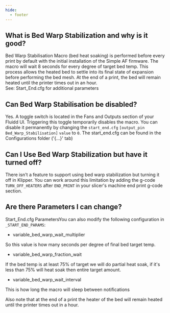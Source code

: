 ```yaml
---
hide:
  - footer
---
```


## What is Bed Warp Stabilization and why is it good?
Bed Warp Stabilisation  Macro (bed heat soaking) is performed before every print by default with the initial installation of the Simple AF firmware. The macro will wait 8 seconds for every degree of target bed temp. 
This process allows the heated bed to settle into its final state of expansion before performing the bed mesh. At the end of a print, the  bed will remain heated until the printer times out in an hour.  
See: Start_End.cfg for additional parameters

## Can Bed Warp Stabilisation be disabled?
Yes. A toggle switch is located in the Fans and Outputs section of your Fluidd UI. Triggering this toggle temporarily disables the macro. 
You can disable it permanently by changing the `start_end.cfg` `[output_pin Bed_Warp_Stabilisation]` `value` to `0`. The start_end.cfg can be found in the Configurations folder ('{...}' tab)

## Can I Use Bed Warp Stabilization but have it turned off?
There isn't a feature to support using bed warp stabilization but turning it off in Klipper. You can work around this limitation by adding the g-code `TURN_OFF_HEATERS` after `END_PRINT` in your slicer's machine end print g-code section.

## Are there Parameters I can change?
Start_End.cfg ParametersYou can also modify the following configuration in `_START_END_PARAMS`:

- variable_bed_warp_wait_multiplier

So this value is how many seconds per degree of final bed target temp.

- variable_bed_warp_fraction_wait

If the bed temp is at least 75% of target we will do partial heat soak, if it's less than 75% will heat soak then entire target amount.

- variable_bed_warp_wait_interval

This is how long the macro will sleep between notifications 

Also note that at the end of a print the heater of the bed will remain heated until the printer times out in a hour.